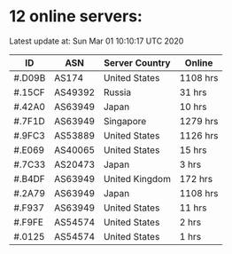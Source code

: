 # 12 online servers:

Latest update at: Sun Mar 01 10:10:17 UTC 2020

| ID | ASN | Server Country | Online |
| -- | --- | -------------- | ------ |
| #.D09B | AS174 | United States | 1108 hrs |
| #.15CF | AS49392 | Russia | 31 hrs |
| #.42A0 | AS63949 | Japan | 10 hrs |
| #.7F1D | AS63949 | Singapore | 1279 hrs |
| #.9FC3 | AS53889 | United States | 1126 hrs |
| #.E069 | AS40065 | United States | 15 hrs |
| #.7C33 | AS20473 | Japan | 3 hrs |
| #.B4DF | AS63949 | United Kingdom | 172 hrs |
| #.2A79 | AS63949 | Japan | 1108 hrs |
| #.F937 | AS63949 | United States | 11 hrs |
| #.F9FE | AS54574 | United States | 2 hrs |
| #.0125 | AS54574 | United States | 1 hrs |

